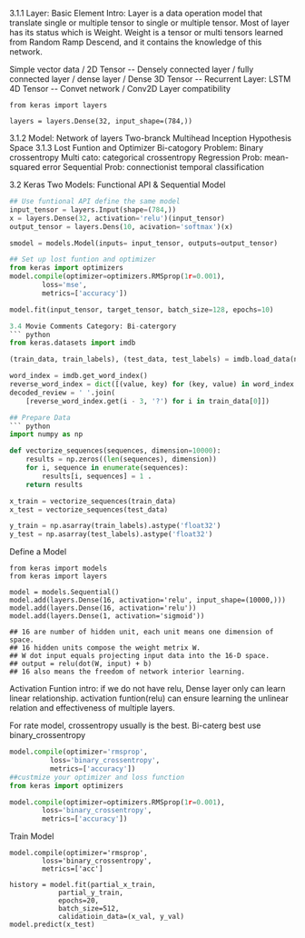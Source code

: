 3.1.1 Layer: Basic Element
Intro: Layer is a data operation model that translate single or multiple tensor to single or multiple tensor. Most of layer has its status which is Weight. Weight is a tensor or multi tensors learned from Random Ramp Descend, and it contains the knowledge of this network.

Simple vector data / 2D Tensor -- Densely connected layer / fully connected layer / dense layer / Dense
3D Tensor -- Recurrent Layer: LSTM
4D Tensor -- Convet network / Conv2D
Layer compatibility
```
from keras import layers

layers = layers.Dense(32, input_shape=(784,))
```
3.1.2 Model: Network of layers
Two-branck
Multihead
Inception
Hypothesis Space
3.1.3 Lost Funtion and Optimizer
Bi-catogory Problem: Binary crossentropy
Multi cato: categorical crossentropy
Regression Prob: mean-squared error
Sequential Prob: connectionist temporal classification

3.2 Keras
Two Models: Functional API & Sequential Model
``` python
## Use funtional API define the same model
input_tensor = layers.Input(shape=(784,))
x = layers.Dense(32, activation='relu')(input_tensor)
output_tensor = layers.Dens(10, acivation='softmax')(x)

smodel = models.Model(inputs= input_tensor, outputs=output_tensor)

## Set up lost funtion and optimizer
from keras import optimizers
model.compile(optimizer=optimizers.RMSprop(1r=0.001),
		loss='mse',
		metrics=['accuracy'])

model.fit(input_tensor, target_tensor, batch_size=128, epochs=10)

3.4 Movie Comments Category: Bi-catergory
``` python
from keras.datasets import imdb

(train_data, train_labels), (test_data, test_labels) = imdb.load_data(num_work=10000)

word_index = imdb.get_word_index()
reverse_word_index = dict([(value, key) for (key, value) in word_index.items()])
decoded_review = ' '.join(
	[reverse_word_index.get(i - 3, '?') for i in train_data[0]])

## Prepare Data
``` python
import numpy as np

def vectorize_sequences(sequences, dimension=10000):
	results = np.zeros((len(sequences), dimension))
	for i, sequence in enumerate(sequences):
		results[i, sequences] = 1 .
	return results

x_train = vectorize_sequences(train_data)
x_test = vectorize_sequences(test_data)

y_train = np.asarray(train_labels).astype('float32')
y_test = np.asarray(test_labels).astype('float32')
```
Define a Model
```
from keras import models
from keras import layers

model = models.Sequential()
model.add(layers.Dense(16, activation='relu', input_shape=(10000,)))
model.add(layers.Dense(16, activation='relu'))
model.add(layers.Dense(1, activation='sigmoid'))

## 16 are number of hidden unit, each unit means one dimension of space.
## 16 hidden units compose the weight metrix W. 
## W dot input equals projecting input data into the 16-D space.
## output = relu(dot(W, input) + b)
## 16 also means the freedom of network interior learning.
```

Activation Funtion
intro: if we do not have relu, Dense layer only can learn linear relationship. activation funtion(relu) can ensure learning the unlinear relation and effectiveness of multiple layers.

For rate model, crossentropy usually is the best. Bi-caterg best use binary_crossentropy

``` python
model.compile(optimizer='rmsprop',
	      loss='binary_crossentropy',
	      metrics=['accuracy'])
##custmize your optimizer and loss function
from keras import optimizers

model.compile(optimizer=optimizers.RMSprop(1r=0.001),
		loss='binary_crossentropy',
		metrics=['accuracy'])
```
Train Model
```
model.compile(optimizer='rmsprop',
		loss='binary_crossentropy',
		metrics=['acc']

history = model.fit(partial_x_train,
			partial_y_train,
			epochs=20,
			batch_size=512,
			calidatioin_data=(x_val, y_val)
model.predict(x_test)
```


